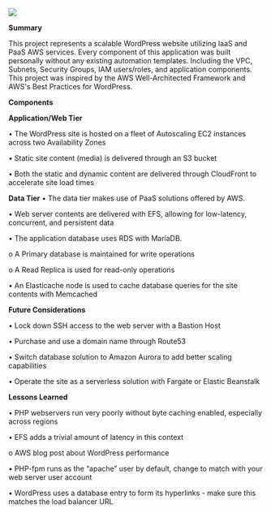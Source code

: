 <a href="https://i.imgur.com/xXAsXWm.png" imageanchor="1"><img src="https://i.imgur.com/xXAsXWm.png" border="0"></a>

<b>Summary</b>

This project represents a scalable WordPress website utilizing IaaS and PaaS AWS services.
Every component of this application was built personally without any existing automation templates. Including the VPC, Subnets, Security Groups, IAM users/roles, and application components.
This project was inspired by the AWS Well-Architected Framework and AWS's Best Practices for WordPress.

<b>Components</b>

<b>Application/Web Tier</b>

•	The WordPress site is hosted on a fleet of Autoscaling EC2 instances across two Availability Zones

•	Static site content (media) is delivered through an S3 bucket 

•	Both the static and dynamic content are delivered through CloudFront to accelerate site load times

<b>Data Tier</b>
•	The data tier makes use of PaaS solutions offered by AWS.

•	Web server contents are delivered with EFS, allowing for low-latency, concurrent, and persistent data

•	The application database uses RDS with MariaDB.

o	A Primary database is maintained for write operations

o	A Read Replica is used for read-only operations

•	An Elasticache node is used to cache database queries for the site contents with Memcached

<b>Future Considerations</b>

•	Lock down SSH access to the web server with a Bastion Host

•	Purchase and use a domain name through Route53

•	Switch database solution to Amazon Aurora to add better scaling capabilities

•	Operate the site as a serverless solution with Fargate or Elastic Beanstalk  

<b>Lessons Learned</b>

•	PHP webservers run very poorly without byte caching enabled, especially across regions

•	EFS adds a trivial amount of latency in this context

o	AWS blog post about WordPress performance

•	PHP-fpm runs as the “apache” user by default, change to match with your web server user account

•	WordPress uses a database entry to form its hyperlinks - make sure this matches the load balancer URL
